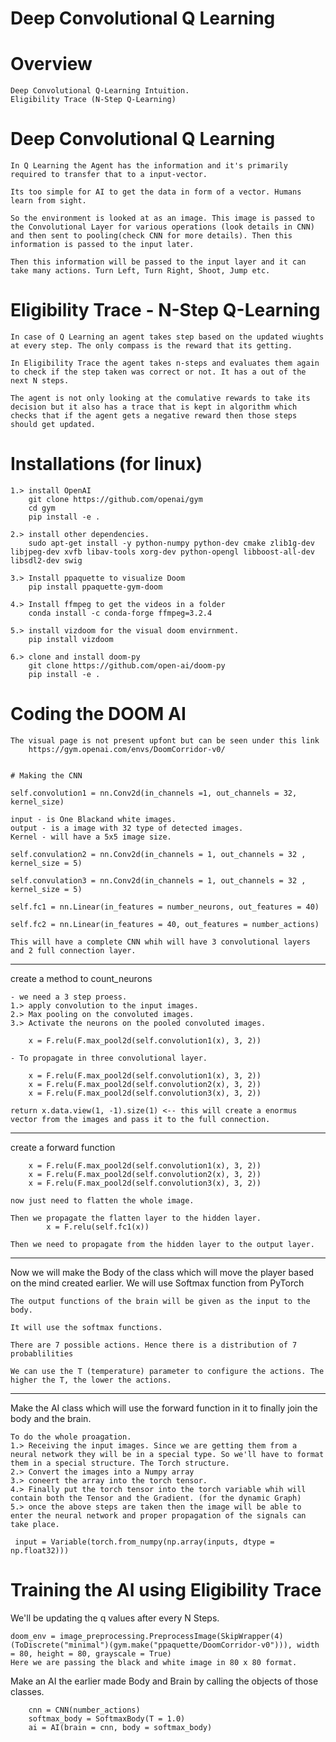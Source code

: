 # Deep Convolutional Q Learning

# Overview
	
	Deep Convolutional Q-Learning Intuition.
	Eligibility Trace (N-Step Q-Learning)


# Deep Convolutional Q Learning 
	
	In Q Learning the Agent has the information and it's primarily required to transfer that to a input-vector.

	Its too simple for AI to get the data in form of a vector. Humans learn from sight. 

	So the environment is looked at as an image. This image is passed to the Convolutional Layer for various operations (look details in CNN) and then sent to pooling(check CNN for more details). Then this information is passed to the input later. 

	Then this information will be passed to the input layer and it can take many actions. Turn Left, Turn Right, Shoot, Jump etc.

# Eligibility Trace - N-Step Q-Learning

	In case of Q Learning an agent takes step based on the updated wiughts at every step. The only compass is the reward that its getting. 

	In Eligibility Trace the agent takes n-steps and evaluates them again to check if the step taken was correct or not. It has a out of the next N steps. 

	The agent is not only looking at the comulative rewards to take its decision but it also has a trace that is kept in algorithm which checks that if the agent gets a negative reward then those steps should get updated. 

# Installations (for linux)

	1.> install OpenAI
		git clone https://github.com/openai/gym
		cd gym
		pip install -e .

	2.> install other dependencies.
		sudo apt-get install -y python-numpy python-dev cmake zlib1g-dev libjpeg-dev xvfb libav-tools xorg-dev python-opengl libboost-all-dev libsdl2-dev swig

	3.> Install ppaquette to visualize Doom
		pip install ppaquette-gym-doom

	4.> Install ffmpeg to get the videos in a folder
		conda install -c conda-forge ffmpeg=3.2.4

	5.> install vizdoom for the visual doom envirnment. 
		pip install vizdoom

	6.> clone and install doom-py
		git clone https://github.com/open-ai/doom-py 
		pip install -e .


# Coding the DOOM AI

	The visual page is not present upfont but can be seen under this link 
		https://gym.openai.com/envs/DoomCorridor-v0/

	
	# Making the CNN

	self.convolution1 = nn.Conv2d(in_channels =1, out_channels = 32, kernel_size)

	input - is One Blackand white images. 
	output - is a image with 32 type of detected images. 
	Kernel - will have a 5x5 image size.

	self.convulation2 = nn.Conv2d(in_channels = 1, out_channels = 32 , kernel_size = 5)

    self.convulation3 = nn.Conv2d(in_channels = 1, out_channels = 32 , kernel_size = 5)     
        
    self.fc1 = nn.Linear(in_features = number_neurons, out_features = 40)

    self.fc2 = nn.Linear(in_features = 40, out_features = number_actions)

    This will have a complete CNN whih will have 3 convolutional layers and 2 full connection layer. 

--------------------------------------

create a method to count_neurons

	- we need a 3 step proess. 
	1.> apply convolution to the input images.
	2.> Max pooling on the convoluted images.  
	3.> Activate the neurons on the pooled convoluted images. 
        
        x = F.relu(F.max_pool2d(self.convolution1(x), 3, 2))

    - To propagate in three convolutional layer. 

        x = F.relu(F.max_pool2d(self.convolution1(x), 3, 2))
        x = F.relu(F.max_pool2d(self.convolution2(x), 3, 2))
        x = F.relu(F.max_pool2d(self.convolution3(x), 3, 2))

    return x.data.view(1, -1).size(1) <-- this will create a enormus vector from the images and pass it to the full connection. 

-------------------------------------

create a forward function

        x = F.relu(F.max_pool2d(self.convolution1(x), 3, 2))
        x = F.relu(F.max_pool2d(self.convolution2(x), 3, 2))
        x = F.relu(F.max_pool2d(self.convolution3(x), 3, 2))

    now just need to flatten the whole image. 

    Then we propagate the flatten layer to the hidden layer. 
            x = F.relu(self.fc1(x))

    Then we need to propagate from the hidden layer to the output layer. 


-------------------------------------

Now we will make the Body of the class which will move the player based on the mind created earlier. We will use Softmax function from PyTorch

	The output functions of the brain will be given as the input to the body. 

	It will use the softmax functions. 

	There are 7 possible actions. Hence there is a distribution of 7 probablilities 

	We can use the T (temperature) parameter to configure the actions. The higher the T, the lower the actions.  


----------------------------
Make the AI class which will use the forward function in it to finally join the body and the brain. 

	To do the whole proagation. 
	1.> Receiving the input images. Since we are getting them from a neural network they will be in a special type. So we'll have to format them in a special structure. The Torch structure. 
	2.> Convert the images into a Numpy array 
	3.> coneert the array into the torch tensor. 
	4.> Finally put the torch tensor into the torch variable whih will contain both the Tensor and the Gradient. (for the dynamic Graph)
	5.> once the above steps are taken then the image will be able to enter the neural network and proper propagation of the signals can take place. 

	 input = Variable(torch.from_numpy(np.array(inputs, dtype = np.float32)))


# Training the AI using Eligibility Trace

 We'll be updating the q values after every N Steps. 

	doom_env = image_preprocessing.PreprocessImage(SkipWrapper(4)(ToDiscrete("minimal")(gym.make("ppaquette/DoomCorridor-v0"))), width = 80, height = 80, grayscale = True)
	Here we are passing the black and white image in 80 x 80 format. 

 Make an AI the earlier made Body and Brain by calling the objects of those classes. 

		cnn = CNN(number_actions)
		softmax_body = SoftmaxBody(T = 1.0)
		ai = AI(brain = cnn, body = softmax_body)

